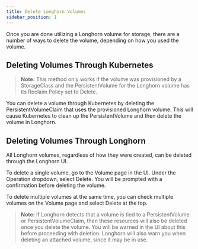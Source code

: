 ```yaml
---
title: Delete Longhorn Volumes
sidebar_position: 1
---
```

Once you are done utilizing a Longhorn volume for storage, there are a number of ways to delete the volume, depending on how you used the volume.

## Deleting Volumes Through Kubernetes
> **Note:** This method only works if the volume was provisioned by a StorageClass and the PersistentVolume for the Longhorn volume has its Reclaim Policy set to Delete.

You can delete a volume through Kubernetes by deleting the PersistentVolumeClaim that uses the provisioned Longhorn volume. This will cause Kubernetes to clean up the PersistentVolume and then delete the volume in Longhorn.

## Deleting Volumes Through Longhorn
All Longhorn volumes, regardless of how they were created, can be deleted through the Longhorn UI.

To delete a single volume, go to the Volume page in the UI. Under the Operation dropdown, select Delete. You will be prompted with a confirmation before deleting the volume.

To delete multiple volumes at the same time, you can check multiple volumes on the Volume page and select Delete at the top.

> **Note:** If Longhorn detects that a volume is tied to a PersistentVolume or PersistentVolumeClaim, then these resources will also be deleted once you delete the volume. You will be warned in the UI about this before proceeding with deletion. Longhorn will also warn you when deleting an attached volume, since it may be in use.
